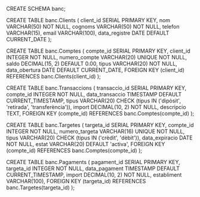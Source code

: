 CREATE SCHEMA banc;

CREATE TABLE banc.Clients (
    client_id SERIAL PRIMARY KEY,
    nom VARCHAR(50) NOT NULL,
    cognoms VARCHAR(50) NOT NULL,
    telefon VARCHAR(15),
    email VARCHAR(100),
    data_registre DATE DEFAULT CURRENT_DATE
);

CREATE TABLE banc.Comptes (
    compte_id SERIAL PRIMARY KEY,
    client_id INTEGER NOT NULL,
    numero_compte VARCHAR(20) UNIQUE NOT NULL,
    saldo DECIMAL(15, 2) DEFAULT 0.00,
    tipus VARCHAR(20) NOT NULL,
    data_obertura DATE DEFAULT CURRENT_DATE,
    FOREIGN KEY (client_id) REFERENCES banc.Clients(client_id)
);

CREATE TABLE banc.Transaccions (
    transaccio_id SERIAL PRIMARY KEY,
    compte_id INTEGER NOT NULL,
    data_transaccio TIMESTAMP DEFAULT CURRENT_TIMESTAMP,
    tipus VARCHAR(20) CHECK (tipus IN ('dipòsit', 'retirada', 'transferència')),
    import DECIMAL(10, 2) NOT NULL,
    descripcio TEXT,
    FOREIGN KEY (compte_id) REFERENCES banc.Comptes(compte_id)
);

CREATE TABLE banc.Targetes (
    targeta_id SERIAL PRIMARY KEY,
    compte_id INTEGER NOT NULL,
    numero_targeta VARCHAR(16) UNIQUE NOT NULL,
    tipus VARCHAR(20) CHECK (tipus IN ('crèdit', 'dèbit')),
    data_expiracio DATE NOT NULL,
    estat VARCHAR(20) DEFAULT 'activa',
    FOREIGN KEY (compte_id) REFERENCES banc.Comptes(compte_id)
);

CREATE TABLE banc.Pagaments (
    pagament_id SERIAL PRIMARY KEY,
    targeta_id INTEGER NOT NULL,
    data_pagament TIMESTAMP DEFAULT CURRENT_TIMESTAMP,
    import DECIMAL(10, 2) NOT NULL,
    establiment VARCHAR(100),
    FOREIGN KEY (targeta_id) REFERENCES banc.Targetes(targeta_id)
);

